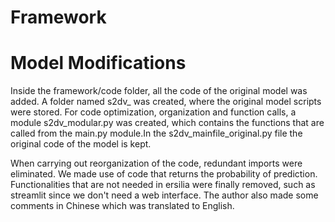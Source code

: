 # Framework
# Model Modifications
Inside the framework/code folder, all the code of the original model was added. A folder named s2dv_ was created, where the original model scripts were stored. For code optimization, organization and function calls, a module s2dv_modular.py was created, which contains the functions that are called from the main.py module.In the s2dv_mainfile_original.py file the original code of the model is kept.

When carrying out reorganization of the code, redundant imports were eliminated. We made use of code that returns the probability of prediction. Functionalities that are not needed in ersilia were finally removed, such as streamlit since we don't need a web interface. The author also made some comments in Chinese which was translated to English. 
